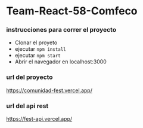 # Team-React-58-Comfeco

### instrucciones para correr el proyecto
* Clonar el proyeto
* ejecutar ```npm install```
* ejecutar ```npm start```
* Abrir el navegador en localhost:3000

### url del proyecto
https://comunidad-fest.vercel.app/

### url del api rest
https://fest-api.vercel.app/
